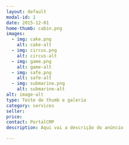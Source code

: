 ```yaml
---
layout: default
modal-id: 1
date: 2015-12-01
home-thumb: cabin.png 
images:
  - img: cake.png
    alt: cake-alt
  - img: circus.png
    alt: circus-alt
  - img: game.png
    alt: game-alt
  - img: safe.png
    alt: safe-alt
  - img: submarine.png
    alt: submarine-alt
alt: image-alt
type: Teste de thumb e galeria
category: services
seller:
price:
contact: PortalCMP
description: Aqui vai a descrição do anúncio

---
```

